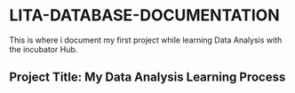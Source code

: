 # LITA-DATABASE-DOCUMENTATION
This is where i document my first project while learning Data Analysis with the  incubator Hub.

## Project Title: My Data Analysis Learning Process


